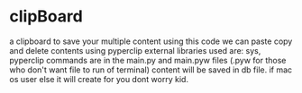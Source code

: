 # clipBoard
a clipboard to save your  multiple content
using this code we can paste copy and delete contents using pyperclip
external libraries used are: sys, pyperclip
commands are in the main.py and main.pyw files (.pyw for those who don't want file to run of terminal)
content will be saved in db file. if mac os user
else it will create for you dont worry kid.
